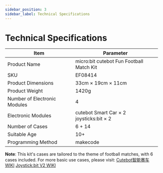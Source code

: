 ```yaml
---
sidebar_position: 3
sidebar_label: Technical Specifications
---
```



# Technical Specifications

| **Item** | **Parameter** |
| --- | --- |
| Product Name | micro:bit cutebot Fun Football Match Kit |
| SKU | EF08414 |
| Product Dimensions | 33cm × 19cm × 11cm |
| Product Weight | 1420g |
| Number of Electronic Modules | 4 |
| Electronic Modules | cutebot Smart Car × 2 <br /> joysticks:bit × 2 |
| Number of Cases | 6 + 14 |
| Suitable Age | 10+ |
| Programming Method | makecode |

**Note**: This kit's cases are tailored to the theme of football matches, with 6 cases included. For more basic use cases, please visit:
[Cutebot智能赛车 WIKI](https://wiki.elecfreaks.com/microbit/microbit-smart-car/microbit-smart-cutebot/)
[Joystick:bit V2 WIKI](https://wiki.elecfreaks.com/microbit/expansion-board/joystick-bit-v2)
